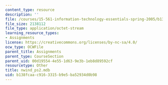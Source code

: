 ```yaml
---
content_type: resource
description: ''
file: /courses/15-561-information-technology-essentials-spring-2005/b138fcaac9163315b9e5ba52934d0b98_nwind_ps2.mdb
file_size: 2138112
file_type: application/octet-stream
learning_resource_types:
- Assignments
license: https://creativecommons.org/licenses/by-nc-sa/4.0/
ocw_type: OCWFile
parent_title: Assignments
parent_type: CourseSection
parent_uid: 00d19554-4e55-1d63-9e3b-1eb8d89592cf
resourcetype: Other
title: nwind_ps2.mdb
uid: b138fcaa-c916-3315-b9e5-ba52934d0b98
---
```

